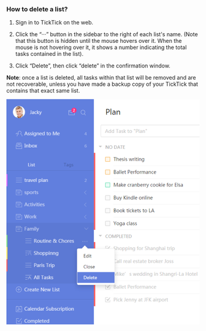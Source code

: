 ### How to delete a list?

1. Sign in to TickTick on the web.

2. Click the “···” button in the sidebar to the right of each list's name. \(Note that this button is hidden until the mouse hovers over it. When the mouse is not hovering over it, it shows a number indicating the total tasks contained in the list\).

3. Click “Delete”, then click “delete” in the confirmation window.

**Note**: once a list is deleted, all tasks within that list will be removed and are not recoverable, unless you have made a backup copy of your TickTick that contains that exact same list.

![](howtodeletelist.png)

